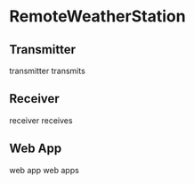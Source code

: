 # RemoteWeatherStation
## Transmitter
transmitter transmits
## Receiver
receiver receives
## Web App
web app web apps
